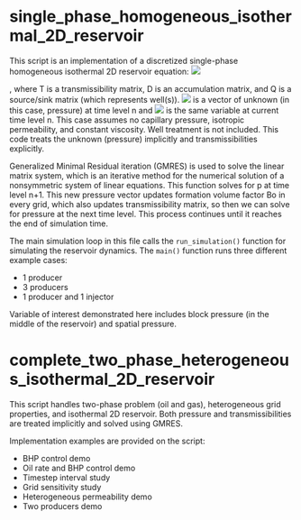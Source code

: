 # single_phase_homogeneous_isothermal_2D_reservoir

This script is an implementation of a discretized single-phase homogeneous isothermal 2D reservoir 
equation: <img src="https://render.githubusercontent.com/render/math?math=T p^{(n+1)}=D(p^{(n+1)}-p^{(n)})+Q">

, where T is a transmissibility matrix, D is an accumulation
matrix, and Q is a source/sink matrix (which represents well(s)). <img src="https://render.githubusercontent.com/render/math?math=p^{(n+1)}"> is a vector of unknown 
(in this case, pressure) at time level n and <img src="https://render.githubusercontent.com/render/math?math=p^{(n)}"> is the same variable at current time level n.
This case assumes no capillary pressure, isotropic permeability, and constant viscosity. 
Well treatment is not included. This code treats the unknown (pressure) implicitly and transmissibilities 
explicitly.

Generalized Minimal Residual iteration (GMRES) is used to solve the linear matrix system, 
which is an iterative method for the numerical solution of a nonsymmetric system of 
linear equations. This function solves for p at time level n+1. This new pressure vector 
updates formation volume factor Bo in every grid, which also updates transmissibility matrix, 
so then we can solve for pressure at the next time level. This process continues until 
it reaches the end of simulation time.

The main simulation loop in this file calls the `run_simulation()` function for
simulating the reservoir dynamics. The `main()` function runs three different example cases: 
- 1 producer
- 3 producers
- 1 producer and 1 injector

Variable of interest demonstrated here includes block pressure (in the middle of the reservoir)
and spatial pressure.

# complete_two_phase_heterogeneous_isothermal_2D_reservoir

This script handles two-phase problem (oil and gas), heterogeneous grid properties, and isothermal 2D reservoir. Both pressure and transmissibilities are treated implicitly and solved using GMRES. 

Implementation examples are provided on the script:
- BHP control demo
- Oil rate and BHP control demo
- Timestep interval study
- Grid sensitivity study
- Heterogeneous permeability demo
- Two producers demo
